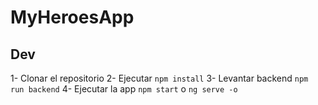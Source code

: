 # MyHeroesApp

## Dev

1- Clonar el repositorio
2- Ejecutar ```npm install```
3- Levantar backend ```npm run backend```
4- Ejecutar la app ```npm start``` o ```ng serve -o```